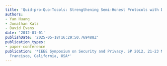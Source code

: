 ```yaml
---
title: 'Quid-pro-Quo-Tocols: Strengthening Semi-Honest Protocols with Dual Execution'
authors:
- Yan Huang
- Jonathan Katz
- David Evans
date: '2012-01-01'
publishDate: '2025-05-18T16:29:50.769488Z'
publication_types:
- paper-conference
publication: '*IEEE Symposium on Security and Privacy, SP 2012, 21-23 May 2012, San
  Francisco, California, USA*'
---
```

